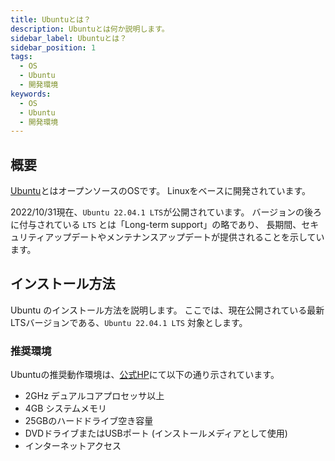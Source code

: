 ```yaml
---
title: Ubuntuとは？
description: Ubuntuとは何か説明します。
sidebar_label: Ubuntuとは？
sidebar_position: 1
tags:
  - OS
  - Ubuntu
  - 開発環境
keywords:
  - OS
  - Ubuntu
  - 開発環境
---
```


## 概要
[Ubuntu](https://jp.ubuntu.com/)とはオープンソースのOSです。
Linuxをベースに開発されています。

2022/10/31現在、```Ubuntu 22.04.1 LTS```が公開されています。
バージョンの後ろに付与されている ```LTS``` とは「Long-term support」の略であり、
長期間、セキュリティアップデートやメンテナンスアップデートが提供されることを示しています。


## インストール方法
Ubuntu のインストール方法を説明します。
ここでは、現在公開されている最新LTSバージョンである、```Ubuntu 22.04.1 LTS``` 対象とします。

### 推奨環境
Ubuntuの推奨動作環境は、[公式HP](https://jp.ubuntu.com/download)にて以下の通り示されています。
- 2GHz デュアルコアプロセッサ以上
- 4GB システムメモリ
- 25GBのハードドライブ空き容量
- DVDドライブまたはUSBポート (インストールメディアとして使用)
- インターネットアクセス